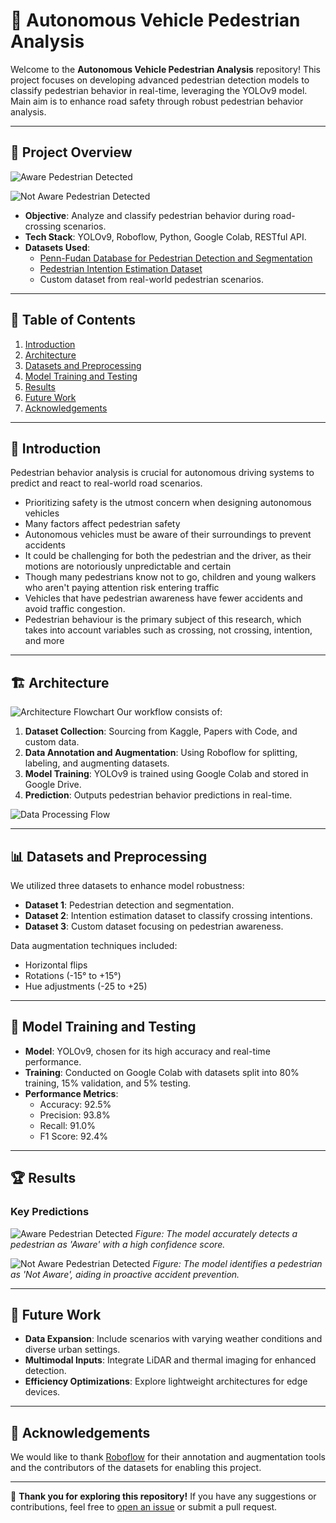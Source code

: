 # 🚀 Autonomous Vehicle Pedestrian Analysis

Welcome to the **Autonomous Vehicle Pedestrian Analysis** repository! This project focuses on developing advanced pedestrian detection models to classify pedestrian behavior in real-time, leveraging the YOLOv9 model. Main aim is to enhance road safety through robust pedestrian behavior analysis.

---

## 🔧 Project Overview
![Aware Pedestrian Detected](Aware-Pedestrain-Detected-by-Vehicle.jpg)

![Not Aware Pedestrian Detected](Not-Aware-Pedestrain-Detected-By-Vehicle.jpg)


- **Objective**: Analyze and classify pedestrian behavior during road-crossing scenarios.
- **Tech Stack**: YOLOv9, Roboflow, Python, Google Colab, RESTful API.
- **Datasets Used**:
  - [Penn-Fudan Database for Pedestrian Detection and Segmentation](https://www.kaggle.com/datasets/psvishnu/pennfudan-database-for-pedestrian-detection-zip)
  - [Pedestrian Intention Estimation Dataset](https://paperswithcode.com/dataset/pie)
  - Custom dataset from real-world pedestrian scenarios.



---

## 📂 Table of Contents

1. [Introduction](#introduction)
2. [Architecture](#architecture)
3. [Datasets and Preprocessing](#datasets-and-preprocessing)
4. [Model Training and Testing](#model-training-and-testing)
5. [Results](#results)
6. [Future Work](#future-work)
7. [Acknowledgements](#acknowledgements)

---

## 🌟 Introduction

Pedestrian behavior analysis is crucial for autonomous driving systems to predict and react to real-world road scenarios. 
- Prioritizing safety is the utmost concern when designing autonomous vehicles 
- Many factors affect pedestrian safety
- Autonomous vehicles must be aware of their surroundings to prevent accidents
- It could be challenging for both the pedestrian and the driver, as their motions are notoriously unpredictable and certain
- Though many pedestrians know not to go, children and young walkers who aren't paying attention risk entering traffic
- Vehicles that have pedestrian awareness have fewer accidents and avoid traffic congestion. 
- Pedestrian behaviour is the primary subject of this research, which takes into account variables such as crossing, not crossing, intention, and more

---

## 🏗️ Architecture
![Architecture Flowchart](Architecture.jpg)
Our workflow consists of:
1. **Dataset Collection**: Sourcing from Kaggle, Papers with Code, and custom data.
2. **Data Annotation and Augmentation**: Using Roboflow for splitting, labeling, and augmenting datasets.
3. **Model Training**: YOLOv9 is trained using Google Colab and stored in Google Drive.
4. **Prediction**: Outputs pedestrian behavior predictions in real-time.

![Data Processing Flow](Data-Processing-and-Management-Flowchart.jpg)

---

## 📊 Datasets and Preprocessing

We utilized three datasets to enhance model robustness:
- **Dataset 1**: Pedestrian detection and segmentation.
- **Dataset 2**: Intention estimation dataset to classify crossing intentions.
- **Dataset 3**: Custom dataset focusing on pedestrian awareness.

Data augmentation techniques included:
- Horizontal flips
- Rotations (-15° to +15°)
- Hue adjustments (-25 to +25)

---

## 🧪 Model Training and Testing

- **Model**: YOLOv9, chosen for its high accuracy and real-time performance.
- **Training**: Conducted on Google Colab with datasets split into 80% training, 15% validation, and 5% testing.
- **Performance Metrics**:
  - Accuracy: 92.5%
  - Precision: 93.8%
  - Recall: 91.0%
  - F1 Score: 92.4%

---

## 🏆 Results

### Key Predictions

![Aware Pedestrian Detected](Aware-Pedestrain-Detected-by-Vehicle.jpg)
*Figure: The model accurately detects a pedestrian as 'Aware' with a high confidence score.*

![Not Aware Pedestrian Detected](Not-Aware-Pedestrain-Detected-By-Vehicle.jpg)
*Figure: The model identifies a pedestrian as 'Not Aware', aiding in proactive accident prevention.*

---

## 🚀 Future Work

- **Data Expansion**: Include scenarios with varying weather conditions and diverse urban settings.
- **Multimodal Inputs**: Integrate LiDAR and thermal imaging for enhanced detection.
- **Efficiency Optimizations**: Explore lightweight architectures for edge devices.

---

## 🙏 Acknowledgements

We would like to thank [Roboflow](https://roboflow.com/) for their annotation and augmentation tools and the contributors of the datasets for enabling this project.

---

👋 **Thank you for exploring this repository!** If you have any suggestions or contributions, feel free to [open an issue](https://github.com/your-repo/issues) or submit a pull request.
